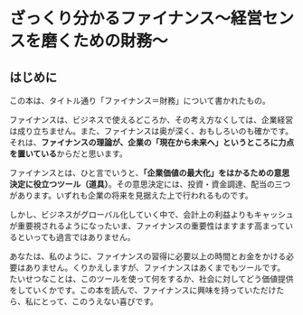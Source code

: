 # ざっくり分かるファイナンス〜経営センスを磨くための財務〜

## はじめに
この本は、タイトル通り「ファイナンス＝財務」について書かれたもの。

ファイナンスは、ビジネスで使えるどころか、その考え方なくしては、企業経営は成り立ちません。また、ファイナンスは奥が深く、おもしろいのも確かです。それは、**ファイナンスの理論が、企業の「現在から未来へ」というところに力点を置いている**からだと思います。

ファイナンスとは、ひと言でいうと、**「企業価値の最大化」をはかるための意思決定に役立つツール（道具）**。その意思決定には、投資・資金調達、配当の三つがあります。いずれも企業の将来を見据えた上で行われるものです。

しかし、ビジネスがグローバル化していく中で、会計上の利益よりもキャッシュが重要視されるようになったいま、ファイナンスの重要性はますます高まっているといっても過言ではありません。

あなたは、私のように、ファイナンスの習得に必要以上の時間とお金をかける必要はありません。くりかえしますが、ファイナンスはあくまでもツールです。
たいせつなことは、このツールを使って何をするか、社会に対してどう価値提供をしていくかです。この本を読んで、ファイナンスに興味を持っていただけたら、私にとって、このうえない喜びです。

